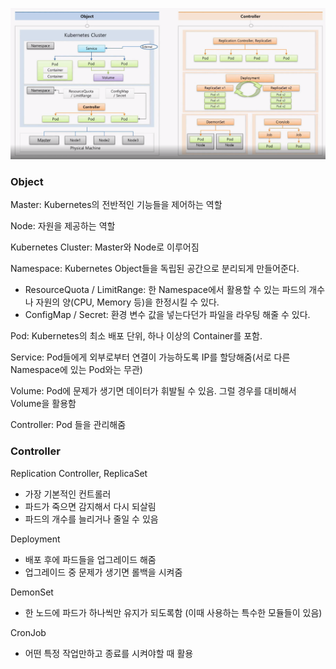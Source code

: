 ![image-20230512014453741](./Kubernetes_Overview.assets/image-20230512014453741.png)



### Object

Master: Kubernetes의 전반적인 기능들을 제어하는 역할

Node: 자원을 제공하는 역할

Kubernetes Cluster: Master와 Node로 이루어짐

Namespace: Kubernetes Object들을 독립된 공간으로 분리되게 만들어준다.

- ResourceQuota / LimitRange: 한 Namespace에서 활용할 수 있는 파드의 개수나 자원의 양(CPU, Memory 등)을 한정시킬 수 있다.
- ConfigMap / Secret: 환경 변수 값을 넣는다던가 파일을 라우팅 해줄 수 있다.

Pod: Kubernetes의 최소 배포 단위, 하나 이상의 Container를 포함.

Service: Pod들에게 외부로부터 연결이 가능하도록 IP를 할당해줌(서로 다른 Namespace에 있는 Pod와는 무관)

Volume: Pod에 문제가 생기면 데이터가 휘발될 수 있음. 그럴 경우를 대비해서 Volume을 활용함

Controller: Pod 들을 관리해줌



### Controller

Replication Controller, ReplicaSet

- 가장 기본적인 컨트롤러
- 파드가 죽으면 감지해서 다시 되살림
- 파드의 개수를 늘리거나 줄일 수 있음

Deployment

- 배포 후에 파드들을 업그레이드 해줌
- 업그레이드 중 문제가 생기면 롤백을 시켜줌

DemonSet

- 한 노드에 파드가 하나씩만 유지가 되도록함 (이때 사용하는 특수한 모듈들이 있음)

CronJob

- 어떤 특정 작업만하고 종료를 시켜야할 때 활용